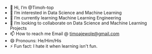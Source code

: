 - 👋 Hi, I’m @Timoh-top
- 👀 I’m interested in Data Science and Machine Learning
- 🌱 I’m currently learning Machine Learning Engineering 
- 💞️ I’m looking to collaborate on Data Science and Machine Learning Projects
- 📫 How to reach me Email @ timoajewole@gmail.com
- 😄 Pronouns: He/Him/His
- ⚡ Fun fact: I hate it when learning isn't fun.

<!---
Timoh-top/Timoh-top is a ✨ special ✨ repository because its `README.md` (this file) appears on your GitHub profile.
You can click the Preview link to take a look at your changes.
--->
